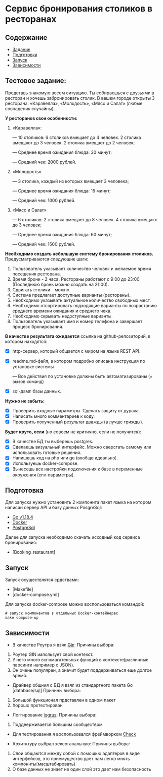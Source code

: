 # Сервис бронирования столиков в ресторанах

## Содержание

- [Задание](#Задание)
- [Подготовка](#Подготовка)
- [Запуск](#Запуск)
- [Зависимости](#Зависимости)

## Тестовое задание:

Представь знакомую вссем ситуацию. Ты собираешься с друзьями в ресторан и хочешь забронировать столик. В вашем городе
открыты 3 ресторана: «Каравелла», «Молодость», «Мясо и Салат» (любые совпадения случайны).

**У ресторанов свои особенности:**

1. «Каравелла»:

   — 10 столиков: 6 столиков вмещает до 4 человек. 2 столика вмещают до 3 человек. 2 столика вмещает до 2 человек;

   — Среднее время ожидания блюда: 30 минут;

   — Средний чек: 2000 рублей.

2. «Молодость»

   — 3 столика, каждый из которых вмещает 3 человека;

   — Среднее время ожидания блюда: 15 минут;

   — Средний чек: 1000 рублей.

3. «Мясо и Салат»

   — 6 столиков: 2 столика вмещает до 8 человек. 4 столика вмещают до 3 человек;

   — Среднее время ожидания блюда: 60 минут;

   — Средний чек: 1500 рублей.

**Необходимо создать небольшую систему бронирования столиков.** Предусматриваются следующие шаги:

1. Пользователь указывает количество человек и желаемое время посещения ресторана.
2. Время брони - 2 часа. Рестораны работают с 9:00 до 23:00 (Последнюю бронь можно создать на 21:00).
3. Сдвигать столики - можно.
4. Система предлагает доступные варианты (рестораны).
5. Необходимо указывать актуальное количество свободных мест.
6. Необходимо отсортировать подходящие варианты по возрастанию среднего времени ожидания и среднего чека.
7. Необходимо скрывать недоступные варианты.
8. Пользователь указывает имя и номер телефона и завершает процесс бронирования.

**В качестве результата ожидается** ссылка на github-репозиторий, в котором находятся:

- [x] http-сервер, который общается с миром на языке REST API.
- [x] readme.md-файл, в котором подробно описана инструкция по установке системы

  — Все действия по установке должны быть автоматизированы (= вызов команд)

- [x] sql-дамп базы данных.

**Нужно не забыть:**

- [x] Проверить входные параметры. Сделать защиту от дурака.
- [x] Написать много комментариев к коду.
- [x] Проверить полученный результат дважды (а лучше трижды).

**Будет круто, если** (но совсем не критично, если не получится):

- [x] В качестве БД ты выберешь postgres.
- [x] Сделаешь визуальный интерфейс. Можно сверстать самому или использовать готовые решения.
- [x] Напишешь код на php или go (вообще идеально).
- [x] Используешь docker-compose.
- [x] Вынесешь все настройки подключения к базе в переменные окружения (env-параметры).

## Подготовка

Для запуска нужно установить 2 компоннта пакет языка на котором
написан сервер API и базу данных PosgreSql:

- [Go v1.18.4](https://go.dev/dl/)
- [Docker](https://www.docker.com/)
- [PostgreSql](https://hub.docker.com/_/postgres)

Далее для запуска необходимо скачать исходный код
сервиса бронирования:

- [Booking_restaurant]

## Запуск

Запуск осуществлятся срдствами:
- [Makefile]
- [docker-compose.yml]

Для запуска docker-compose можно воспользоваться командой:

```shell
# запуск компонентов в отдельных Docker-контейнерах
make compose-up
```
## Зависимости

* В качестве Роутра я взял [Gin](https://github.com/gin-gonic/gin):
Причины выбора:
1. Роутер GIN иапользует свой контекст.
2. У него много вспомагательных функций в контексте(различные парсинги например с JSON).
3. Он очень популярен, а значит будет поддерживаться еще долгое время.

* Драйвер общния с БД я взял из стандартного пакета Go [database/sql]
Причины выбора:
1. Большой функционал прдставлен в одном пакет
2. Хорошо протестирован

* Логгирование [logrus](https://github.com/sirupsen/logrus):
Причины выбора: 
1. Поддеерживается большим сообществом

* Для тестирования я воспользовался фреймворком [Check](gopkg.in/check.v1)

* Архитктуру выбрал хексоганальную:
Причины выбора:
1. Слои общаются между собой с помощью адаптеров в виде интерфейсов,
это приемущество дает нам легко мнять компоннты(масштабировать)
2. О базе данных не знает не один слой это дает нам безопасность
